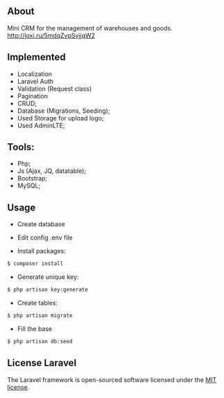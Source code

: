 ## About
Mini CRM for the management of warehouses and goods.
http://joxi.ru/5mdqZvpSvjjqW2


## Implemented
- Localization
- Laravel Auth
- Validation (Request class)
- Pagination
- CRUD;
- Database (Migrations, Seeding);
- Used Storage for upload logo;
- Used AdminLTE;


## Tools:
- Php;
- Js (Ajax, JQ, datatable);
- Bootstrap;
- MySQL;



## Usage

- Create database

- Edit config .env file

- Install packages:

```bash
$ composer install

```
- Generate unique key:

```bash
$ php artisan key:generate

```

- Create tables:

```bash
$ php artisan migrate

```

- Fill the base

```bash
$ php artisan db:seed

```


## License Laravel

The Laravel framework is open-sourced software licensed under the [MIT license](https://opensource.org/licenses/MIT).
